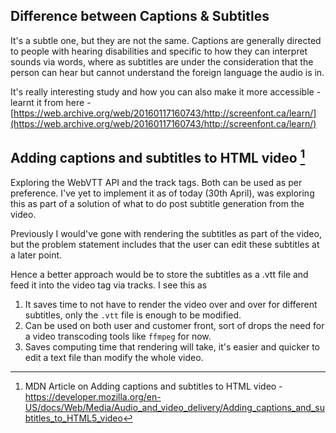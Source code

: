 ## Difference between Captions & Subtitles

It's a subtle one, but they are not the same. Captions are generally directed to people with hearing disabilities and specific to how they can interpret sounds via words, where as subtitles are under the consideration that the person can hear but cannot understand the foreign language the audio is in.

It's really interesting study and how you can also make it more accessible - learnt it from here - [https://web.archive.org/web/20160117160743/http://screenfont.ca/learn/](https://web.archive.org/web/20160117160743/http://screenfont.ca/learn/)

## Adding captions and subtitles to HTML video [^1]

Exploring the WebVTT API and the track tags. Both can be used as per preference. I've yet to implement it as of today (30th April), was exploring this as part of a solution of what to do post subtitle generation from the video.

Previously I would've gone with rendering the subtitles as part of the video, but the problem statement includes that the user can edit these subtitles at a later point. 

Hence a better approach would be to store the subtitles as a .vtt file and feed it into the video tag via tracks. I see this as

1. It saves time to not have to render the video over and over for different subtitles, only the `.vtt` file is enough to be modified.
2. Can be used on both user and customer front, sort of drops the need for a video transcoding tools like `ffmpeg` for now.
3. Saves computing time that rendering will take, it's easier and quicker to edit a text file than modify the whole video.

[^1]: MDN Article on Adding captions and subtitles to HTML video - https://developer.mozilla.org/en-US/docs/Web/Media/Audio_and_video_delivery/Adding_captions_and_subtitles_to_HTML5_video

